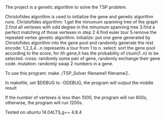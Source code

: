 The project is a genetic algorithm to solve the TSP problem.

Christofides algorithm is used to initialize the gene and genetic algorithm runs.
Christofides algorithm:
1.get the minumum spanning tree of the graph
2.find all vertexes with odd degree in the minumum spanning tree
3.find a perfect matching of those vertexes in step 2
4.find euler tour
5.remove the repeated vertex
genetic algorithm:
initialize: put one gene generated by Christofides algorithm into the gene pool and randomly generate the rest.
encode: 1,2,3,4...n represents a tour from 1 to n.
select: sort the gene pool according to the score, for ith gene,it has the probability of i/sum(1..n) to be selected.
cross: randomly some pair of gene, randomly exchange their gene code.
mutation: randomly swap 2 numbers in a gene.

To use this program:
make
./TSP_Solver filename1 filename2..

In makefile, set $DEBUG to -DDEBUG, the program will output the middle result

If the number of vertexes is less than 1000, the program will run 600s, otherwise, the program will run 1200s.

Tested on ubuntu 14.04LTS,g++ 4.8.4
